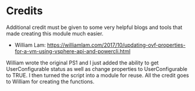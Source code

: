 # Credits
Additional credit must be given to some very helpful blogs and tools that made creating this module much easier.
- William Lam: https://williamlam.com/2017/10/updating-ovf-properties-for-a-vm-using-vsphere-api-and-powercli.html

William wrote the original PS1 and I just added the ability to get UserConfigurable status as well as change properties to UserConfigurable to TRUE. I then turned the script into a module for reuse. All the credit goes to William for creating the functions.